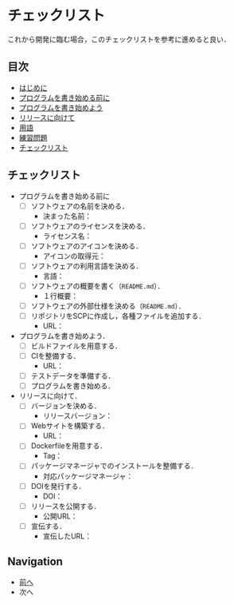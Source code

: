 # チェックリスト

これから開発に臨む場合，このチェックリストを参考に進めると良い．

## 目次

* [はじめに](README.md)
* [プログラムを書き始める前に](first.md)
* [プログラムを書き始めよう](development.md)
* [リリースに向けて](#readme)
* [用語](terms.md)
* [練習問題](exercise.md)
* [チェックリスト](checklist.md)

## チェックリスト

* プログラムを書き始める前に
  * [ ] ソフトウェアの名前を決める．
    * 決まった名前：
  * [ ] ソフトウェアのライセンスを決める．
    * ライセンス名：
  * [ ] ソフトウェアのアイコンを決める．
    * アイコンの取得元：
  * [ ] ソフトウェアの利用言語を決める．
    * 言語：
  * [ ] ソフトウェアの概要を書く（`README.md`）．
    * １行概要：
  * [ ] ソフトウェアの外部仕様を決める（`README.md`）．
  * [ ] リポジトリをSCPに作成し，各種ファイルを追加する．
    * URL：
* プログラムを書き始めよう．
  * [ ] ビルドファイルを用意する．
  * [ ] CIを整備する．
    * URL：
  * [ ] テストデータを準備する．
  * [ ] プログラムを書き始める．
* リリースに向けて．
  * [ ] バージョンを決める．
    * リリースバージョン：
  * [ ] Webサイトを構築する．
    * URL：
  * [ ] Dockerfileを用意する．
    * Tag：
  * [ ] パッケージマネージャでのインストールを整備する．
    * 対応パッケージマネージャ：
  * [ ] DOIを発行する．
    * DOI：
  * [ ] リリースを公開する．
    * 公開URL：
  * [ ] 宣伝する．
    * 宣伝したURL：

## Navigation

* [前へ](exercise.md)
* 次へ